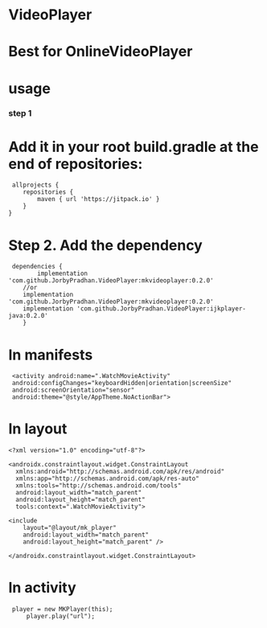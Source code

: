 # VideoPlayer
# Best for OnlineVideoPlayer
# usage

<h3>step 1</h3>

# Add it in your root build.gradle at the end of repositories:

  
  
 	 allprojects {
		repositories {
			maven { url 'https://jitpack.io' }
		}
	}
	
  
# Step 2. Add the dependency
 
	 dependencies {
	        implementation 'com.github.JorbyPradhan.VideoPlayer:mkvideoplayer:0.2.0'
		//or
		implementation 'com.github.JorbyPradhan.VideoPlayer:mkvideoplayer:0.2.0'
		implementation 'com.github.JorbyPradhan.VideoPlayer:ijkplayer-java:0.2.0'
		}

# In manifests 
     <activity android:name=".WatchMovieActivity"
   	 android:configChanges="keyboardHidden|orientation|screenSize"
   	 android:screenOrientation="sensor"
	 android:theme="@style/AppTheme.NoActionBar">

# In layout
    <?xml version="1.0" encoding="utf-8"?>
 
    <androidx.constraintlayout.widget.ConstraintLayout 
      xmlns:android="http://schemas.android.com/apk/res/android"
      xmlns:app="http://schemas.android.com/apk/res-auto"
      xmlns:tools="http://schemas.android.com/tools"  
      android:layout_width="match_parent"
      android:layout_height="match_parent"
      tools:context=".WatchMovieActivity"> 
    
    <include
        layout="@layout/mk_player"
        android:layout_width="match_parent"
        android:layout_height="match_parent" />
	
    </androidx.constraintlayout.widget.ConstraintLayout>

# In activity

	 player = new MKPlayer(this); 
         player.play("url");
